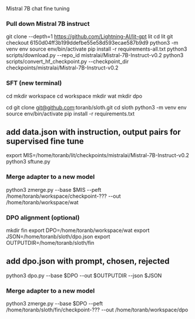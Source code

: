 Mistral 7B chat fine tuning

### Pull down Mistral 7B instruct

git clone --depth=1 https://github.com/Lightning-AI/lit-gpt lit
cd lit
git checkout 6150d04ff3b199ddefbe55e58d593ecae587b9d9
python3 -m venv env
source env/bin/activate
pip install -r requirements-all.txt
python3 scripts/download.py --repo_id mistralai/Mistral-7B-Instruct-v0.2
python3 scripts/convert_hf_checkpoint.py --checkpoint_dir checkpoints/mistralai/Mistral-7B-Instruct-v0.2


### SFT (new terminal)

cd
mkdir workspace
cd workspace
mkdir wat
mkdir dpo

cd
git clone git@github.com:toranb/sloth.git
cd sloth
python3 -m venv env
source env/bin/activate
pip install -r requirements.txt

## add data.json with instruction, output pairs for supervised fine tune
export MIS=/home/toranb/lit/checkpoints/mistralai/Mistral-7B-Instruct-v0.2
python3 sftune.py


### Merge adapter to a new model

python3 zmerge.py --base $MIS --peft /home/toranb/workspace/checkpoint-??? --out /home/toranb/workspace/wat

### DPO alignment (optional)

mkdir fin
export DPO=/home/toranb/workspace/wat
export JSON=/home/toranb/sloth/dpo.json
export OUTPUTDIR=/home/toranb/sloth/fin
## add dpo.json with prompt, chosen, rejected
python3 dpo.py --base $DPO --out $OUTPUTDIR --json $JSON


### Merge adapter to a new model

python3 zmerge.py --base $DPO --peft /home/toranb/sloth/fin/checkpoint-??? --out /home/toranb/workspace/dpo
